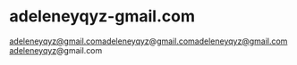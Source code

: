 # adeleneyqyz-gmail.com
adeleneyqyz@gmail.comadeleneyqyz@gmail.comadeleneyqyz@gmail.comadeleneyqyz@gmail.com
